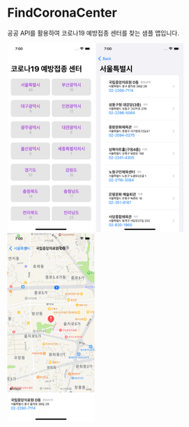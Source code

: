 # FindCoronaCenter

공공 API를 활용하여 코로나19 예방접종 센터를 찾는 샘플 앱입니다.    

<p>
<img src="screenshot_01.png" width="200">  
<img src="screenshot_02.png" width="200">
<img src="screenshot_03.png" width="200">
</p>
